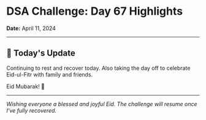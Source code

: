 # DSA Challenge: Day 67 Highlights

**Date:** April 11, 2024

---

## 📝 Today's Update

Continuing to rest and recover today. Also taking the day off to celebrate Eid-ul-Fitr with family and friends.

Eid Mubarak! 🌙

---

_Wishing everyone a blessed and joyful Eid. The challenge will resume once I've fully recovered._
